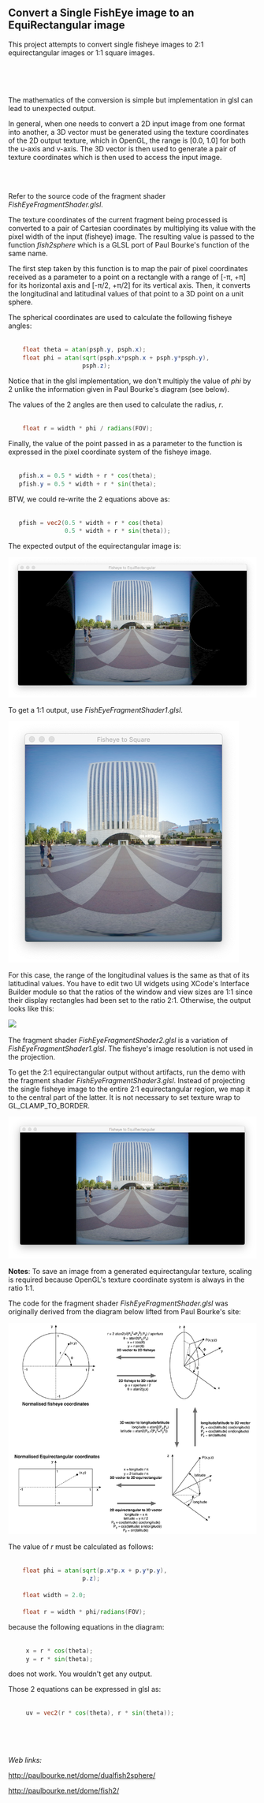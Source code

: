 ## Convert a Single FishEye image to an EquiRectangular image


This project attempts to convert single fisheye images to 2:1 equirectangular images or 1:1 square images.

<br />
<br />
<br />

The mathematics of the conversion is simple but implementation in glsl can lead to unexpected output.

In general, when one needs to convert a 2D input image from one format into another, a 3D vector must be generated using the texture coordinates of the 2D output texture, which in OpenGL, the range is [0.0, 1.0] for both the u-axis and v-axis. The 3D vector is then used to generate a pair of texture coordinates which is then used to access the input image.

<br />
<br />

Refer to the source code of the fragment shader *FishEyeFragmentShader.glsl*.

The texture coordinates of the current fragment being processed is converted to a pair of Cartesian coordinates by multiplying its value with the pixel width of the input (fisheye) image. The resulting value is passed to the function *fish2sphere*  which is a GLSL port of Paul Bourke's function of the same name.

The first step taken by this function is to map the pair of pixel coordinates received as a parameter to a point on a rectangle with a range of [-π, +π] for its horizontal axis and  [-π/2, +π/2] for its vertical axis. Then, it converts the longitudinal and latitudinal values of that point to a 3D point on a unit sphere.

The spherical coordinates are used to calculate the following fisheye angles:

```glsl

    float theta = atan(psph.y, psph.x);
    float phi = atan(sqrt(psph.x*psph.x + psph.y*psph.y),
                     psph.z);

```


Notice that in the glsl implementation, we don't multiply the value of *phi* by 2 unlike the information given in Paul Bourke's diagram (see below).

The values of the 2 angles are then used to calculate the radius, *r*.

```glsl

    float r = width * phi / radians(FOV);

```



Finally, the value of the point passed in as a parameter to the function is expressed in the pixel coordinate system of the fisheye image.

 ```glsl

    pfish.x = 0.5 * width + r * cos(theta);
    pfish.y = 0.5 * width + r * sin(theta);

```

BTW, we could re-write the 2 equations above as:


 ```glsl
 
    pfish = vec2(0.5 * width + r * cos(theta)
                 0.5 * width + r * sin(theta));


```


The expected output of the equirectangular image is:

![](ExpectedOutput.png)


To get a 1:1 output, use *FishEyeFragmentShader1.glsl*. 


![](ExpectedOutput1.png)


For this case, the range of the longitudinal values is the same as that of its latitudinal values. You have to edit two UI widgets using XCode's Interface Builder module so that the ratios of the window and view sizes are 1:1 since their display rectangles had been set to the ratio 2:1. Otherwise, the output looks like this:


![](ExpectedOutput2png)

The fragment shader *FishEyeFragmentShader2.glsl* is a variation of *FishEyeFragmentShader1.glsl*. The fisheye's image resolution is not used in the projection.


To get the 2:1 equirectangular output without artifacts, run the demo with the fragment shader *FishEyeFragmentShader3.glsl*.  Instead of projecting the single fisheye image to the entire 2:1 equirectangular region, we map it to the central part of the latter.  It is not necessary to set texture wrap to GL_CLAMP_TO_BORDER.


![](ExpectedOutput3.png)


**Notes**: To save an image from a generated equirectangular texture, scaling is required because OpenGL's texture coordinate system is always in the ratio 1:1.


The code for the fragment shader *FishEyeFragmentShader.glsl* was originally derived from the diagram below lifted from Paul Bourke's site:


![](diagram_s.png)



The value of *r* must be calculated as follows:

```glsl

    float phi = atan(sqrt(p.x*p.x + p.y*p.y),
                     p.z);

    float width = 2.0;

    float r = width * phi/radians(FOV);


```


because the following equations in the diagram:


```glsl

     x = r * cos(theta);
     y = r * sin(theta);


```

does not work. You wouldn't get any output.

Those 2 equations can be expressed in glsl as:

```glsl

     uv = vec2(r * cos(theta), r * sin(theta));

```

<br />
<br />
<br />

*Web links:*

http://paulbourke.net/dome/dualfish2sphere/

http://paulbourke.net/dome/fish2/


 
